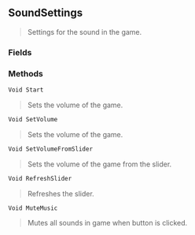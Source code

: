 ## SoundSettings
> Settings for the sound in the game.
### Fields

### Methods
```cs
Void Start
```
> Sets the volume of the game.
```cs
Void SetVolume
```
> Sets the volume of the game.
```cs
Void SetVolumeFromSlider
```
> Sets the volume of the game from the slider.
```cs
Void RefreshSlider
```
> Refreshes the slider.
```cs
Void MuteMusic
```
> Mutes all sounds in game when button is clicked.
